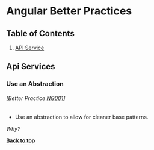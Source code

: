 # Angular Better Practices

## Table of Contents

1. [API Service](#api-services)

## Api Services

### Use an Abstraction
###### [Better Practice [NG001](#best-practice-ng001)]

  - Use an abstraction to allow for cleaner base patterns.

  *Why?*
  
  **[Back to top](#table-of-contents)**
  
